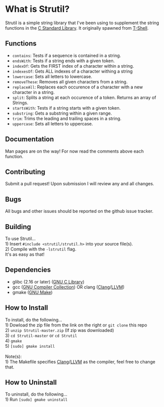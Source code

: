 # What is Strutil?

  Strutil is a simple string library that I've been using to supplement the string functions in the [C Standard Library][C Standard Library]. It originally spawned from [T-Shell][T-Shell].

## Functions
  - `contains`: Tests if a sequence is contained in a string.
  - `endsWith`: Tests if a string ends with a given token.
  - `indexOf`: Gets the FIRST index of a character within a string.
  - `indexesOf`: Gets ALL indexes of a character withing a string
  - `lowercase`: Sets all letters to lowercase.
  - `removeThese`: Removes all given characters from a string.
  - `replaceAll`: Replaces each occurence of a character with a new character in a string.
  - `split`: Splits a string at each occurence of a token. Returns an array of Strings.
  - `startsWith`: Tests if a string starts with a given token.
  - `substring`: Gets a substring within a given range.
  - `trim`: Trims the leading and trailing spaces in a string.
  - `uppercase`: Sets all letters to uppercase.

## Documentation

  Man pages are on the way! For now read the comments above each function.

## Contributing
  Submit a pull request! Upon submission I will review any and all changes.

## Bugs
  All bugs and other issues should be reported on the github issue tracker.

## Building

  To use Strutil...<br>
	1) Insert `#include <strutil/strutil.h>` into your source file(s).<br>
	2) Compile with the `-lstrutil` flag.<br>
  It's as easy as that!

## Dependencies
  - glibc (2.16 or later) ([GNU C Library][Glibc])
  - gcc ([GNU Compiler Collection][GCC]) OR clang ([Clang][Clang]/[LLVM][LLVM])
  - gmake ([GNU Make][Gmake])

## How to Install
  To install, do the following...<br>
    1) Dowload the zip file from the link on the right or `git clone` this repo<br>
    2) `unzip Strutil-master.zip` (If zip was downloaded)<br>
    3) `cd Strutil-master` or `cd Strutil`<br>
    4) `gmake`<br>
    5) `[sudo] gmake install`<br><br>
  Note(s):<br>
	1) The Makefile specifies [Clang][Clang]/[LLVM][LLVM] as the compiler, feel free to change that.<br>

## How to Uninstall
  To uninstall, do the following...<br>
    1) Run `[sudo] gmake uninstall`<br>

[T-Shell]: https://github.com/tyler-cromwell/T-Shell

[C Standard Library]: http://en.wikipedia.org/wiki/C_standard_library
[Glibc]: http://en.wikipedia.org/wiki/GNU_C_Library
[GCC]: http://en.wikipedia.org/wiki/GNU_Compiler_Collection
[Clang]: http://en.wikipedia.org/wiki/Clang
[LLVM]: http://en.wikipedia.org/wiki/LLVM

[Gmake]: http://www.gnu.org/software/make/
